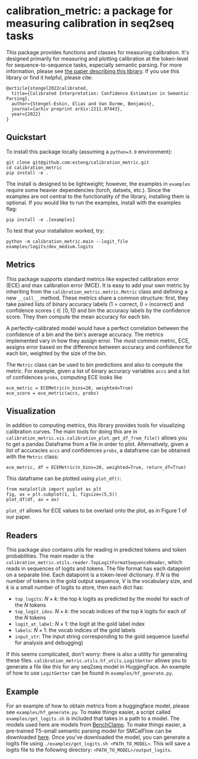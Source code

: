 # calibration_metric: a package for measuring calibration in seq2seq tasks

This package provides functions and classes for measuring calibration. It's designed primarily for measuring and plotting calibration at the token-level for sequence-to-sequence tasks, especially semantic parsing. 
For more information, please see [the paper describing this library](https://arxiv.org/abs/2211.07443). If you use this library or find it helpful, please cite: 

```
@article{stengel2022calibrated,
  title={Calibrated Interpretation: Confidence Estimation in Semantic Parsing},
  author={Stengel-Eskin, Elias and Van Durme, Benjamin},
  journal={arXiv preprint arXiv:2211.07443},
  year={2022}
}
``` 

## Quickstart 
To install this package locally (assuming a `python=3.9` environment): 

```
git clone git@github.com:esteng/calibration_metric.git 
cd calibration_metric
pip install -e .
```

The install is designed to be lightweight; however, the examples in `examples` require some heavier dependencies (torch, datsets, etc.). 
Since the examples are not central to the functionality of the library, installing them is optional. 
If you would like to run the examples, install with the examples flag: 

```
pip install -e .[examples]
```

To test that your installation worked, try:

```
python -m calibration_metric.main --logit_file examples/logits/dev_medium.logits
```


## Metrics
This package supports standard metrics like expected calibration error (ECE) and max calibration error (MCE). 
It is easy to add your own metric by inheriting from the `calibration_metric.metric.Metric` class and defining a new `__call__` method. 
These metrics share a common structure: first, they take paired lists of binary accuracy labels (1 = correct, 0 = incorrect) and confidence scores ($\in [0,1]$)
and bin the accuracy labels by the confidence score. They then compute the mean accuracy for each bin.

A perfectly-calibrated model would have a perfect correlation between the confidence of a bin and the bin's average accuracy. 
The metrics implemented vary in how they assign error. The most common metric, ECE, assigns error based on the difference between accuracy and confidence for each bin, weighted by the size of the bin. 

The `Metric` class can be used to bin predictions and also to compute the metric. 
For example, given a list of binary accuracy variables `accs` and a list of confidences `probs`, computing ECE looks like 

```
ece_metric = ECEMetric(n_bins=20, weighted=True)
ece_score = ece_metric(accs, probs)
```

## Visualization
In addition to computing metrics, this library provides tools for visualizing calibration curves. 
The main tools for doing this are in `calibration_metric.vis.calibration_plot`. 
`get_df_from_file()` allows you to get a pandas Dataframe from a file in order to plot. Alternatively, given a list of accuracies `accs` and confidences `probs`, a dataframe can be obtained with the `Metric` class: 

```
ece_metric, df = ECEMetric(n_bins=20, weighted=True, return_df=True)
```

This dataframe can be plotted using `plot_df()`: 

```
from matplotlib import pyplot as plt 
fig, ax = plt.subplot(1, 1, figsize=(5,5))
plot_df(df, ax = ax)
```

`plot_df` allows for ECE values to be overlaid onto the plot, as in Figure 1 of our paper. 

## Readers
This package also contains utils for reading in predicted tokens and token probabilities. 
The main reader is the `calibration_metric.utils.reader.TopLogitFormatSequenceReader`, which reads in sequences of logits and tokens.
The file format has each datapoint on a separate line. Each datapoint is a token-level dictionary. If $N$ is the number of tokens in the gold output sequence, $V$ is the vocabulary size, and $k$ is a small number of logits to store, then each dict has:
 - `top_logits`: $N \times k$: the top k logits as predicted by the model for each of the $N$ tokens 
 - `top_logit_idxs`: $N \times k$: the vocab indices of the top k logits for each of the $N$ tokens
 - `logit_at_label`: $N \times 1$: the logit at the gold label index
 - `labels`: $N \times 1$: the vocab indices of the gold labels 
 - `input_str`: The input string corresponding to the gold sequence (useful for analysis and debugging)

 If this seems complicated, don't worry: there is also a utility for generating these files.
 `calibration_metric.utils.hf_utils.LogitGetter` allows you to generate a file like this for any seq2seq model in HuggingFace. 
 An example of how to use `LogitGetter` can be found in `examples/hf_generate.py`.


 ## Example
 For an example of how to obtain metrics from a huggingface model, please see `examples/hf_generate.py`. 
 To make things easier, a script called `examples/get_logits.sh` is included that takes in a path to a model. 
 The models used here are models from [BenchClamp](https://github.com/microsoft/semantic_parsing_with_constrained_lm). 
 To make things easier, a pre-trained T5-small semantic parsing model for SMCalFlow can be downloaded [here](https://nlp.jhu.edu/semantic_parsing_calibration/t5_benchclamp_checkpoint_10000.tar.gz).
 Once you've downloaded the model, you can generate a logits file using `./examples/get_logits.sh <PATH_TO_MODEL>`. 
 This will save a logits file to the following directory: `<PATH_TO_MODEL>/output_logits`. 
